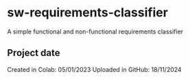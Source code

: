 # sw-requirements-classifier
A simple functional and non-functional requirements classifier

## Project date
Created in Colab: 05/01/2023
Uploaded in GitHub: 18/11/2024
